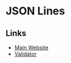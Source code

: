 # JSON Lines

<!--
.jsonl.gz or .jsonl.bz2
-->

## Links

- [Main Website](https://jsonlines.org)
- [Validator](https://jsonlines.org/validator)
